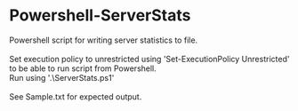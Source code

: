 # Powershell-ServerStats
Powershell script for writing server statistics to file.\
\
Set execution policy to unrestricted using 'Set-ExecutionPolicy Unrestricted' to be able to run script from Powershell.\
Run using '.\ServerStats.ps1'\
\
See Sample.txt for expected output.
